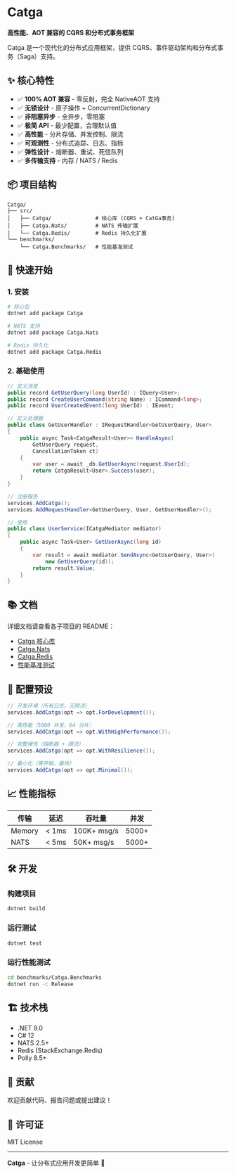 # Catga

**高性能、AOT 兼容的 CQRS 和分布式事务框架**

Catga 是一个现代化的分布式应用框架，提供 CQRS、事件驱动架构和分布式事务（Saga）支持。

## ✨ 核心特性

- ✅ **100% AOT 兼容** - 零反射，完全 NativeAOT 支持
- ✅ **无锁设计** - 原子操作 + ConcurrentDictionary
- ✅ **非阻塞异步** - 全异步，零阻塞
- ✅ **极简 API** - 最少配置，合理默认值
- ✅ **高性能** - 分片存储、并发控制、限流
- ✅ **可观测性** - 分布式追踪、日志、指标
- ✅ **弹性设计** - 熔断器、重试、死信队列
- ✅ **多传输支持** - 内存 / NATS / Redis

## 📦 项目结构

```
Catga/
├── src/
│   ├── Catga/              # 核心库 (CQRS + CatGa事务)
│   ├── Catga.Nats/         # NATS 传输扩展
│   └── Catga.Redis/        # Redis 持久化扩展
└── benchmarks/
    └── Catga.Benchmarks/   # 性能基准测试
```

## 🚀 快速开始

### 1. 安装

```bash
# 核心包
dotnet add package Catga

# NATS 支持
dotnet add package Catga.Nats

# Redis 持久化
dotnet add package Catga.Redis
```

### 2. 基础使用

```csharp
// 定义消息
public record GetUserQuery(long UserId) : IQuery<User>;
public record CreateUserCommand(string Name) : ICommand<long>;
public record UserCreatedEvent(long UserId) : IEvent;

// 定义处理器
public class GetUserHandler : IRequestHandler<GetUserQuery, User>
{
    public async Task<CatgaResult<User>> HandleAsync(
        GetUserQuery request,
        CancellationToken ct)
    {
        var user = await _db.GetUserAsync(request.UserId);
        return CatgaResult<User>.Success(user);
    }
}

// 注册服务
services.AddCatga();
services.AddRequestHandler<GetUserQuery, User, GetUserHandler>();

// 使用
public class UserService(ICatgaMediator mediator)
{
    public async Task<User> GetUserAsync(long id)
    {
        var result = await mediator.SendAsync<GetUserQuery, User>(
            new GetUserQuery(id));
        return result.Value;
    }
}
```

## 📚 文档

详细文档请查看各子项目的 README：

- [Catga 核心库](src/Catga/README.md)
- [Catga.Nats](src/Catga.Nats/README.md)
- [Catga.Redis](src/Catga.Redis/README.md)
- [性能基准测试](benchmarks/Catga.Benchmarks/README.md)

## 🎯 配置预设

```csharp
// 开发环境（所有日志，无限流）
services.AddCatga(opt => opt.ForDevelopment());

// 高性能（5000 并发，64 分片）
services.AddCatga(opt => opt.WithHighPerformance());

// 完整弹性（熔断器 + 限流）
services.AddCatga(opt => opt.WithResilience());

// 最小化（零开销，最快）
services.AddCatga(opt => opt.Minimal());
```

## 📈 性能指标

| 传输 | 延迟 | 吞吐量 | 并发 |
|------|------|--------|------|
| Memory | < 1ms | 100K+ msg/s | 5000+ |
| NATS | < 5ms | 50K+ msg/s | 5000+ |

## 🛠️ 开发

### 构建项目

```bash
dotnet build
```

### 运行测试

```bash
dotnet test
```

### 运行性能测试

```bash
cd benchmarks/Catga.Benchmarks
dotnet run -c Release
```

## 🏗️ 技术栈

- .NET 9.0
- C# 12
- NATS 2.5+
- Redis (StackExchange.Redis)
- Polly 8.5+

## 🤝 贡献

欢迎贡献代码、报告问题或提出建议！

## 📄 许可证

MIT License

---

**Catga** - 让分布式应用开发更简单 🚀

